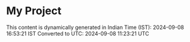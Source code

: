 # My Project

This content is dynamically generated in Indian Time (IST): 2024-09-08 16:53:21 IST
Converted to UTC: 2024-09-08 11:23:21 UTC
